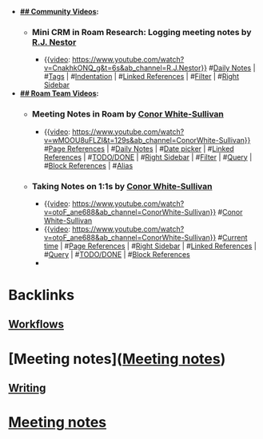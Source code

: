 - **[## Community Videos](<## Community Videos.md>):**
    - ### Mini CRM in Roam Research: Logging meeting notes by [R.J. Nestor](<R.J. Nestor.md>)
        - {{[video](<video.md>): https://www.youtube.com/watch?v=CnakhkONQ_g&t=6s&ab_channel=R.J.Nestor}}
          #[Daily Notes](<Daily Notes.md>) | #[Tags](<Tags.md>) | #[Indentation](<Indentation.md>) | #[Linked References](<Linked References.md>) | #[Filter](<Filter.md>) | #[Right Sidebar](<Right Sidebar.md>)
- **[## Roam Team Videos](<## Roam Team Videos.md>):**
    - ### Meeting Notes in Roam by [Conor White-Sullivan](<Conor White-Sullivan.md>)
        - {{[video](<video.md>): https://www.youtube.com/watch?v=wMOOU8uFLZI&t=129s&ab_channel=ConorWhite-Sullivan}}
          #[Page References](<Page References.md>) | #[Daily Notes](<Daily Notes.md>) | #[Date picker](<Date picker.md>) | #[Linked References](<Linked References.md>) | #[TODO/DONE](<TODO/DONE.md>) | #[Right Sidebar](<Right Sidebar.md>) | #[Filter](<Filter.md>) | #[Query](<Query.md>) | #[Block References](<Block References.md>) | #[Alias](<Alias.md>)
    - ### Taking Notes on 1:1s by [Conor White-Sullivan](<Conor White-Sullivan.md>)
        - {{[video](<video.md>): https://www.youtube.com/watch?v=otoF_ane688&ab_channel=ConorWhite-Sullivan}} #[Conor White-Sullivan](<Conor White-Sullivan.md>)
        - {{[video](<video.md>): https://www.youtube.com/watch?v=otoF_ane688&ab_channel=ConorWhite-Sullivan}}
          #[Current time](<Current time.md>) | #[Page References](<Page References.md>) | #[Right Sidebar](<Right Sidebar.md>) | #[Linked References](<Linked References.md>) | #[Query](<Query.md>) | #[TODO/DONE](<TODO/DONE.md>) | #[Block References](<Block References.md>) 
        - 

# Backlinks
## [Workflows](<Workflows.md>)
# [Meeting notes]([Meeting notes](<Meeting notes.md>))

## [Writing](<Writing.md>)
# [Meeting notes](<Meeting notes.md>)

